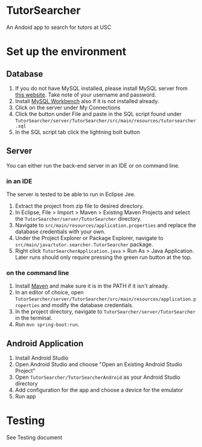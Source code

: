 # TutorSearcher
An Andoid app to search for tutors at USC


# Set up the environment

## Database

1. If you do not have MySQL installed, please install MySQL server from [this website](https://dev.mysql.com/downloads/mysql/). Take note of your username and password. 
2. Install [MySQL Workbench](https://dev.mysql.com/downloads/workbench/) also if it is not installed already.
3. Click on the server under My Connections
4. Click the button under File and paste in the SQL script found under `TutorSearcher/server/TutorSearcher/src/main/resources/tutorsearcher.sql`
5. In the SQL script tab click the lightning bolt button 

## Server

You can either run the back-end server in an IDE or on command line. 

### in an IDE

The server is tested to be able to run in Eclipse Jee. 
1. Extract the project from zip file to desired directory.
2. In Eclipse, File > Import > Maven > Existing Maven Projects and select the `TutorSearcher/server/TutorSearcher` directory.
3. Navigate to `src/main/resources/application.properties` and replace the database credentials with your own.
4. Under the Project Explorer or Package Explorer, navigate to `src/main/java/tutor.searcher.TutorSearcher` package. 
5. Right click `TutorSearcherApplication.java` > Run As > Java Application. Later runs should only require pressing the green run button at the top.

### on the command line

1. Install [Maven](https://maven.apache.org/download.cgi) and make sure it is in the PATH if it isn't already. 
2. In an editor of choice, open `TutorSearcher/server/TutorSearcher/src/main/resources/application.properties` and modify the database credentials.
3. In the project directory, navigate to `TutorSearcher/server/TutorSearcher` in the terminal.
4. Run `mvn spring-boot:run`. 

## Android Application

1. Install Android Studio
2. Open Android Studio and choose "Open an Existing Android Studio Project"
3. Open `TutorSearcher/TutorSearcherAndroid` as your Android Studio directory
4. Add configuration for the app and choose a device for the emulator
5. Run app

# Testing

See Testing document

